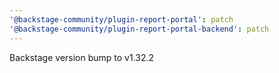 ```yaml
---
'@backstage-community/plugin-report-portal': patch
'@backstage-community/plugin-report-portal-backend': patch
---
```


Backstage version bump to v1.32.2
